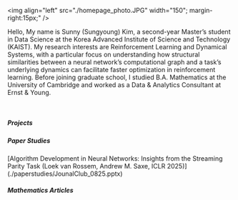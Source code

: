 <img align="left" src="./homepage_photo.JPG" width="150"; margin-right:15px;" />

Hello, My name is Sunny (Sungyoung) Kim, a second-year Master’s student in Data Science at the Korea Advanced Institute of Science and Technology (KAIST). 
My research interests are Reinforcement Learning and Dynamical Systems, with a particular focus on understanding how structural similarities between a neural network’s computational graph and a task’s underlying dynamics can facilitate faster optimization in reinforcement learning. 
Before joining graduate school, I studied B.A. Mathematics at the University of Cambridge and worked as a Data & Analytics Consultant at Ernst & Young.

<br clear="left"/>

##### Projects

##### Paper Studies
[Algorithm Development in Neural Networks: Insights from the Streaming Parity Task (Loek van Rossem, Andrew M. Saxe, ICLR 2025)] (./paperstudies/JounalClub_0825.pptx)


##### Mathematics Articles







